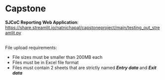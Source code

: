 # Capstone

**SJCoC Reporting Web Application**: https://share.streamlit.io/natnichapal/capstoneproject/main/testing_out_streamlit.py
<br>
<br>

File upload requirements:
 - File sizes must be smaller than 200MB each
 - Files must be in Excel file format
 - Files must contain 2 sheets that are strictly named ***Entry data*** and ***Exit data***
